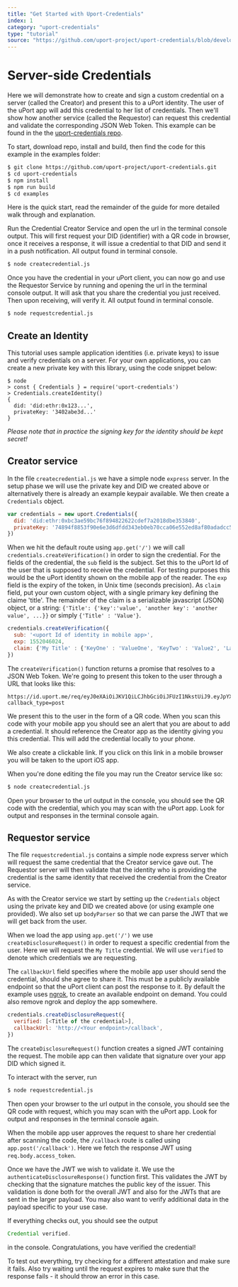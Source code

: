 ```yaml
---
title: "Get Started with Uport-Credentials"
index: 1
category: "uport-credentials"
type: "tutorial"
source: "https://github.com/uport-project/uport-credentials/blob/develop/docs/guides/tutorial.md"
---
```


# Server-side Credentials

Here we will demonstrate how to create and sign a custom credential on a server (called the Creator) and present this to a uPort identity. The user of the uPort app will add this credential to her list of credentials. Then we'll show how another service (called the Requestor) can request this credential and validate the corresponding JSON Web Token. This example can be found in the the [uport-credentials repo](github.com/uport-project/uport-credentials).

To start, download repo, install and build, then find the code for this example in the examples folder:

``` bash
$ git clone https://github.com/uport-project/uport-credentials.git
$ cd uport-credentials
$ npm install
$ npm run build
$ cd examples
```

Here is the quick start, read the remainder of the guide for more detailed walk through and explanation.

Run the Credential Creator Service and open the url in the terminal console output. This will first request your DID (identifier) with a QR code in browser, once it receives a response, it will issue a credential to that DID and send it in a push notification. All output found in terminal console.

``` bash
$ node createcredential.js
```

Once you have the credential in your uPort client, you can now go and use the Requestor Service by running and opening the url in the terminal console output. It will ask that you share the credential you just received. Then upon receiving, will verify it. All output found in terminal console.

``` bash
$ node requestcredential.js
```

## Create an Identity

This tutorial uses sample application identities (i.e. private keys) to issue and verify credentials on a server.  For your own applications, you can create a new private key with this library, using the code snippet below:

```
$ node
> const { Credentials } = require('uport-credentials')
> Credentials.createIdentity()
{
  did: 'did:ethr:0x123...',
  privateKey: '3402abe3d...'
}
```

*Please note that in practice the signing key for the identity should be kept secret!*

## Creator service

In the file `createcredential.js` we have a simple node `express` server. In the setup phase we will use the private key and DID we created above or alternatively there is already an example keypair available. We then create a `Credentials` object.

```js
var credentials = new uport.Credentials({
  did: 'did:ethr:0xbc3ae59bc76f894822622cdef7a2018dbe353840',
  privateKey: '74894f8853f90e6e3d6dfdd343eb0eb70cca06e552ed8af80adadcc573b35da3'
})
```

When we hit the default route using `app.get('/')` we will call `credentials.createVerification()` in order to sign the credential. For the fields of the credential, the `sub` field is the subject. Set this to the uPort Id of the user that is supposed to receive the credential. For testing purposes this would be the uPort identity shown on the mobile app of the reader. The `exp` field is the expiry of the token, in Unix time (seconds precision). As `claim` field, put your own custom object, with a single primary key defining the claime 'title'. The remainder of the claim is a serializable javascript (JSON) object, or a string: `{'Title': {'key':'value', 'another key': 'another value', ...}}` or simply `{'Title' : 'Value'}`.

```js
credentials.createVerification({
  sub: '<uport Id of identity in mobile app>',
  exp: 1552046024,
  claim: {'My Title' : {'KeyOne' : 'ValueOne', 'KeyTwo' : 'Value2', 'Last Key' : 'Last Value'}}
})
```

The `createVerification()` function returns a promise that resolves to a JSON Web Token. We're going to present this token to the user through a URL that looks like this:

```
https://id.uport.me/req/eyJ0eXAiOiJKV1QiLCJhbGciOiJFUzI1NkstUiJ9.eyJpYXQiOjE1MzgwNjMyNzIsImV4cCI6MTUzODA2Mzg3MiwidmVyaWZpZWQiOlsiTXkgVGl0bGUiXSwicGVybWlzc2lvbnMiOlsibm90aWZpY2F0aW9ucyJdLCJjYWxsYmFjayI6Imh0dHBzOi8vNDkwNDEyMjYubmdyb2suaW8vY2FsbGJhY2siLCJ0eXBlIjoic2hhcmVSZXEiLCJpc3MiOiJkaWQ6ZXRocjoweGJjM2FlNTliYzc2Zjg5NDgyMjYyMmNkZWY3YTIwMThkYmUzNTM4NDAifQ.5RMznAoaenqxYgycxuqKfuka1XfAHIDKMucnVLGEqs8qI1xmB_XTXGWb1Rw2EJhQtHBG9Br_0siIFAwRQvfoRgE?callback_type=post
```

We present this to the user in the form of a QR code. When you scan this code with your mobile app you should see an alert that you are about to add a credential. It should reference the Creator app as the identity giving you this credential. This will add the credential locally to your phone.

We also create a clickable link. If you click on this link in a mobile browser you will be taken to the uport iOS app.

When you're done editing the file you may run the Creator service like so:

```bash
$ node createcredential.js
```

Open your browser to the url output in the console, you should see the QR code with the credential, which you may scan with the uPort app. Look for output and responses in the terminal console again.

## Requestor service

The file `requestcredential.js` contains a simple node express server which will request the same credential that the Creator service gave out. The Requestor server will then validate that the identity who is providing the credential is the same identity that received the credential from the Creator service.

As with the Creator service we start by setting up the `Credentials` object using the private key and DID we created above (or using example one provided). We also set up `bodyParser` so that we can parse the JWT that we will get back from the user.

When we load the app using `app.get('/')` we use `createDisclosureRequest()` in order to request a specific credential from the user. Here we will request the `My Title` credential. We will use `verified` to denote which credentials we are requesting.

The `callbackUrl` field specifies where the mobile app user should send the credential, should she agree to share it. This must be a publicly available endpoint so that the uPort client can post the response to it. By default the example uses [ngrok](), to create an available endpoint on demand. You could also remove ngrok and deploy the app somewhere.

```js
credentials.createDisclosureRequest({
  verified: [<Title of the credential>],
  callbackUrl: 'http://<Your endpoint>/callback',
})
```

The `createDisclosureRequest()` function creates a signed JWT containing the request. The mobile app can then validate that signature over your app DID which signed it.

To interact with the server, run

```bash
$ node requestcredential.js
```

Then open your browser to the url output in the console, you should see the QR code with request, which you may scan with the uPort app. Look for output and responses in the terminal console again.

When the mobile app user approves the request to share her credential after scanning the code, the `/callback` route is called using `app.post('/callback')`. Here we fetch the response JWT using `req.body.access_token`.

Once we have the JWT we wish to validate it. We use the `authenticateDisclosureResponse()` function first. This validates the JWT by checking that the signature matches the public key of the issuer. This validation is done both for the overall JWT and also for the JWTs that are sent in the larger payload. You may also want to verify additional data in the payload specific to your use case.

If everything checks out, you should see the output

```js
Credential verified.
```

in the console. Congratulations, you have verified the credential!

To test out everything, try checking for a different attestation and make sure it fails. Also try waiting until the request expires to make sure that the response fails - it should throw an error in this case.
